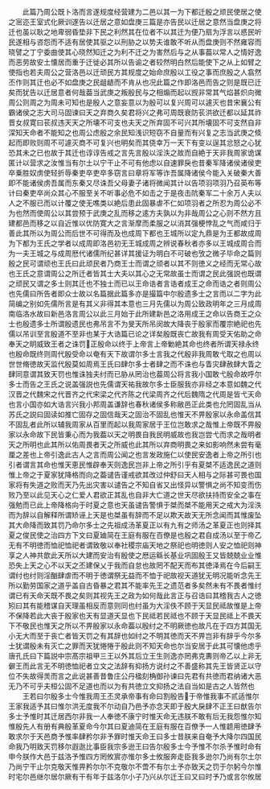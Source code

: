 <!-- { "loadSidebar": true } -->
　　此篇乃周公既卜洛而言遂规度经营建为二邑以其一为下都迁殷之顽民使居之使之宻迩王室式化厥训遂告以迁居之意如盘庚三篇是亦告民以迁居之意然当盘庚之将迁也虽以耿之地卑弱昏垫非下民之利然其在位者不以其迁为便乃扇为浮言以惑民听民遂相与咨怨而不适有居使其驱之以刑胁之以势夫谁敢不听从而盘庚则不然雍容而晓譬之丁宁委曲使其心晓然知迁之为利不迁之为害然后与之从事葢以常人之情好逸而恶劳故安土懐居而重于迁徙必其所以告谕之者较然明白然后能使下之从上如臂之使指也若夫周公之营洛邑以迁顽民方其规度之始命庶殷以工役之事而庶殷之人翕然丕作则其迁也必不如盘庚之民龃龉而不肯从也况此篇之作即洛邑而告之则是既已迁矣而犹告以迁居意者何哉葢当武庚之叛殷民与之相煽而起以觊非常其气焰甚炽向微周公则周之为周未可知也是殷人之意妄意以为殷可以复兴周可以遽灭也昔宋襄公有霸诸侯之志大司马固谏曰天之弃商久矣君将兴之弗可周既衰防苌洪欲迁都以延其祚晋女叔寛曰苌叔违天天之所壊不可支也夫天之所弃固不可兴其所壊固不可支然自非深知天命者不能知之也周公虑殷之余民知浅识短窃不自量而有兴复之志当武庚之倐起而即败则周不可遽灭商不可复兴也明矣而其侥幸万一天下有变以逞其忿怒之心犹恐其未之已也故于其迁也谆谆告戒之言先言殷以淫泆之故而自絶于天非我周家诡谋匿计以营求之汝惟当有尔土以宁干止不可有他虑以自速罪戾也昔秦军降诸侯诸侯吏卒乗胜奴虏使轻折辱秦吏卒吏卒多窃言曰章将军等诈吾属降诸侯今能入关破秦大善即不能诸侯虏吾属而东秦又尽诛吾父母妻子诸将微闻其计以告项羽项羽乃召英布等计曰秦吏卒尚众其心不服至关不听事必危不如击之于是夜击阬秦军二十余万人夫以人之不服已而以计覆之使无噍类以絶后患此固暴虐不仁如项羽者之所忍为周公必不为也然而使周公以其尝预于武庚之乱而移之逺方夫孰以为非哉周公之心则不然方且建都邑而移之以自近惟以优防寛大之言渐摩而柔服之以消其强梗悖乱之气而咸归于善此其所以为周公而后世不可得而及也成周下都也王城所以定九鼎是为王都故成周为下都为王氏之学者以成周即洛邑初无王城成周之辨说春秋者亦多以王城成周合而为一夫王城之与成周厯代诸儒所纪甚详其援证为明白不可破也攷之微子毕命之篇则殷之民可谓顽也王氏曰此顽民者乃商王士而谓之顽者以其不则徳义之经而无常心故也王氏之意谓周公之所迁者皆其士大夫以其心之无常故虽士而谓之民此强説也既谓之顽民又谓之多士则其迁也不独士而已以王命诰者言诰者成王之命而诰之者则周公也先儒曰所告者即众士故以名篇据此篇多亦是撮篇中尔殷遗多士之言而以二字为此简编之别如先儒所言是有其义非得其本意也三月先儒以为周公致政明年之三月成周南临洛水故曰新邑洛言周公以此三月始于此所建新邑之洛用成王之命以告商王之众士也殷遗多士所谓殷遗民也弗吊言不为旻天所吊闵故大降丧于殷家而覆宗絶祀也先儒以吊训至言殷道不至非也某于大诰篇已论之详矣殷既丧亡故我有周受天佑助之命奉天之眀威致王者之诛罚正殷命以终于上帝言上帝勦絶其命也终者所谓天禄永终也殷命既终则周代殷受命以奄有天下故谓尔多士言我之代殷非我周敢弋取之也周以世世脩徳故天监代殷莫如周焉王氏曰肆尔多士者肆之而不诛也与眚灾肆赦肆大眚之肆同意谓其致天罚也惟诛独夫纣而已胁从罔治也葢周公将言我小国敢弋殷命故呼尔多士而告之王氏之说盖强説也先儒谓天祐我故尔多士臣服我亦非经之本意如魏之代汉晋之代魏宋之代晋齐之代宋梁之代齐陈之代梁周齐之代后魏隋之代周是皆弋天命也言小国亦如大诰言兴我小邦周盖谦辞也春秋诸侯多称敝邑正此类也允罔固乱当从苏氏之説曰固读如推亡固存之固信哉天之固治不固乱也惟天不畀殷家以永命盖信其不固乱者此所以辅我周家从百里而起以我周家居于王位岂敢求之哉惟上帝既不畀殷家以永命故下民皆秉心而为我葢以天之明畏自我民明威故也我岂尝弋而求之哉明者天之所明也此其所以佑周畏者天之所威也此其所以弃商明畏之来如影响然未尝有毫厘之差也上帝引逸此古人之言而周公闻之也言发政施仁以使民安逸者上帝之所引也引者谓言其命也惟天恵民惟辟奉天则逸民岂非上帝之所引乎有夏桀不适逸民之道则惟上帝之于夏家犹降格而向之葢谴告谨戒欲其改过仲舒曰天人相与之际甚可畏也国家将有失道之败而天乃先出灾害以谴告之不知自省又出怪异以警惧之尚不知变而伤败乃至以此见天心之仁爱人君欲正其乱也自非大亡道之世天尽欲扶持而安全之事在强勉而已此上帝降格向于时夏之意也天虽谴告警惧于桀而桀不能用天之戒大为淫泆而为辞以自解释所谓矫诬上天是也桀虽有辞而不足以欺天故天无所念闻而其惟废坠其大命降而致其罚乃命尔多士之先祖成汤革夏正以有九有之师汤之革夏正也则择其夏之俊民使之治四方下文曰夏廸简在王庭有服在百僚是也殷之君自成汤以至于帝乙无有不明徳而恤祀恤祀者谓致敬以奉社稷宗庙天地之祭祀也明徳则人安之恤祀则神享之人神共歆此天所以大建而安治有殷使之厯运緜长基业巩固殷王又皆兢兢业业惟恐失上天之心不以天之丕建保乂于我而自怠也故罔不配天而布其徳泽焉在今后嗣王谓纣也纣则淫酗肆虐而不明于徳谓祭无益而不恤于祀故视天道犹无明况能听念先王所以勤劳国家之道乎盖自古昏暴之君其不能率先王之遗范者多矣然未有不畏者惟纣谓已有天命天既不畏之矣则其视先王之政为如何哉此言正与召诰曰其稽我古人之徳矧曰其有能稽谋自天理虽相反而意则同也纣虽为大淫佚不顾于天显民祗故惟是上帝不保降若此大丧于殷家也天有显道天显也下民祗若民祗也不顾于天显民祗上不畏天下不敬民也惟天之所以不畀殷家以永命葢以殷纣之不明厥徳也故凡在于四方其国无小无大而至于丧亡者皆天罚之有其辞也如纣之不明其徳而天不畀岂非有辞乎今尔多士犹谓殷未有灭亡之罪而天犹惓惓于殷此则不知天命也尔当安居于此其可懐他虑乎唐孔氏曰下篇説中宗髙宗祖甲三王以外其后立王生则逸亦罔弗克夀则帝乙以上非无僻王而此言无不明徳恤祀者立文之法辞有抑扬方说纣之不善盛称其先王皆贤正以守位不失故得羙而言之此说甚善昔鲁庄公丹楹刻桷御孙谏曰先君有共徳而君纳诸大恶无乃不可乎夫桓公固不足道也而以为有共徳立文抑扬之法自当如是古之人皆然也
　　王若曰尔殷多士今惟我周王丕灵承帝事有命曰割殷告于帝惟我事不贰适惟尔王家我适予其曰惟尔洪无度我不尔动自乃邑予亦念天即于殷大戾肆不正王曰猷告尔多士予惟时其迁居西尔非我一人奉徳不康宁时惟天命无违朕不敢有后无我怨惟尔知惟殷先人有册有典殷革夏命今尔其曰夏迪简在王庭有服在百僚予一人惟聼用徳肆予敢求尔于天邑商予惟率肆矜尔非予罪时惟天命王曰多士昔朕来自奄予大降尔四国民命我乃明致天罚移尔遐逖比事臣我宗多逊王曰告尔殷多士今予惟不尔杀予惟时命有申今朕作大邑于兹洛予惟四方罔攸賔亦惟尔多士攸服奔走臣我多逊尔乃尚有尔土尔乃尚宁干止尔克敬天惟畀矜尔尔不克敬尔不啻不有尔土予亦致天之罚于尔躬今尔惟时宅尔邑继尔居尔厥有干有年于兹洛尔小子乃兴从尔迁王曰又曰时予乃或言尔攸居
